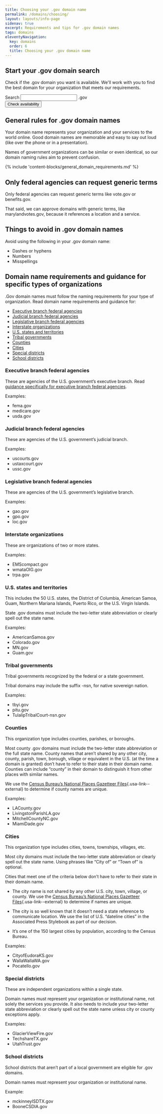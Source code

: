 ```yaml
---
title: Choosing your .gov domain name
permalink: /domains/choosing/
layout: layouts/info-page
sidenav: true
excerpt: Requirements and tips for .gov domain names
tags: domains
eleventyNavigation:
  key: domains
  order: 6
  title: Choosing your .gov domain name
---
```


## Start your .gov domain search
Check if the .gov domain you want is available. We'll work with you to find the best domain for your organization that meets our requirements.
<form class="usa-search usa-search--domain-choosing" role="search">
    <div class="grid-row">
        <div class="grid-col grid-col__input-grid">
            <label class="usa-sr-only" for="domain-input-choosing">Search</label>
            <input
                id="domain-input-choosing" 
                class="usa-input" 
                type="search" 
                aria-label="Check Domain Name input"
                title="Check Domain input"
            />
            <span class="padding-left-05">.gov</span>
        </div>
    </div>
    <div id="grid-row--domain_message-choosing" class="grid-row margin-top-2 display-none">
        <div class="grid-col">
            <div class="usa-search--domain_message-choosing" id="usa-search--domain_message"></div>
        </div>
    </div>
    <div class="grid-row margin-top-2">
        <div class="grid-col">
            <button 
            class="usa-button" 
            type="submit"
            onclick="checkDomainAvailability('domain-input-choosing', true)"
            onsubmit="return false"
            aria-label="Check availability of Domain Name"
            title="Check Domain Availability"
            >
                Check availability
            </button>
        </div>
    </div>
</form>

## General rules for .gov domain names
Your domain name represents your organization and your services to the world online. Good domain names are memorable and easy to say out loud (like over the phone or in a presentation).

Names of government organizations can be similar or even identical, so our domain naming rules aim to prevent confusion.

{% include 'content-blocks/general_domain_requirements.md' %}

## Only federal agencies can request generic terms
Only federal agencies can request generic terms like vote.gov or benefits.gov.

That said, we can approve domains with generic terms, like marylandvotes.gov, because it references a location and a service.


## Things to avoid in .gov domain names
Avoid using the following in your .gov domain name:
- Dashes or hyphens
- Numbers
- Misspellings


## Domain name requirements and guidance for specific types of organizations
.Gov domain names must follow the naming requirements for your type of organization. Read domain name requirements and guidance for:
- [Executive branch federal agencies](#executive-branch-federal-agencies)
- [Judicial branch federal agencies](#judicial-branch-federal-agencies)
- [Legislative branch federal agencies](#legislative-branch-federal-agencies)
- [Interstate organizations](#interstate-organizations)
- [U.S. states and territories](#u.s.-states-and-territories)
- [Tribal governments](#tribal-governments)
- [Counties](#counties)
- [Cities](#cities)
- [Special districts](#special-districts)
- [School districts](#school-districts)

### Executive branch federal agencies
These are agencies of the U.S. government’s executive branch. Read [guidance specifically for executive branch federal agencies](../executive-branch-guidance).

Examples:
- fema.gov
- medicare.gov
- usda.gov

### Judicial branch federal agencies
These are agencies of the U.S. government’s judicial branch.

Examples:
- uscourts.gov
- ustaxcourt.gov
- ussc.gov

### Legislative branch federal agencies
These are agencies of the U.S. government’s legislative branch.

Examples:
- gao.gov
- gpo.gov
- loc.gov

### Interstate organizations
These are organizations of two or more states.

Examples:
- EMScompact.gov
- wmataOIG.gov
- trpa.gov


### U.S. states and territories
This includes the 50 U.S. states, the District of Columbia, American Samoa, Guam, Northern Mariana Islands, Puerto Rico, or the U.S. Virgin Islands.

State .gov domains must include the two-letter state abbreviation or clearly spell out the state name. 

Examples:
- AmericanSamoa.gov
- Colorado.gov
- MN.gov
- Guam.gov

### Tribal governments
Tribal governments recognized by the federal or a state government.

Tribal domains may include the suffix -nsn, for native sovereign nation.

Examples:
- tbyi.gov
- pitu.gov
- TulalipTribalCourt-nsn.gov

### Counties
This organization type includes counties, parishes, or boroughs.

Most county .gov domains must include the two-letter state abbreviation or the full state name. County names that aren’t shared by any other city, county, parish, town, borough, village or equivalent in the U.S. (at the time a domain is granted) don’t have to refer to their state in their domain name. Counties can include “county” in their domain to distinguish it from other places with similar names. 

We use the [Census Bureau’s National Places Gazetteer Files](https://www.census.gov/geographies/reference-files/time-series/geo/gazetteer-files.html){.usa-link--external} to determine if county names are unique.

Examples:
- LACounty.gov
- LivingstonParishLA.gov
- MitchellCountyNC.gov
- MiamiDade.gov

### Cities
This organization type includes cities, towns, townships, villages, etc.

Most city domains must include the two-letter state abbreviation or clearly spell out the state name. Using phrases like “City of” or “Town of” is optional.

Cities that meet one of the criteria below don’t have to refer to their state in their domain name.

- The city name is not shared by any other U.S. city, town, village, or county. We use the [Census Bureau’s National Places Gazetteer Files](https://www.census.gov/geographies/reference-files/time-series/geo/gazetteer-files.html){.usa-link--external} to determine if names are unique.

- The city is so well known that it doesn’t need a state reference to communicate location. We use the list of U.S. “dateline cities” in the Associated Press Stylebook as part of our decision.

- It’s one of the 150 largest cities by population, according to the Census Bureau.
  
Examples:
- CityofEudoraKS.gov
- WallaWallaWA.gov
- Pocatello.gov

### Special districts
These are independent organizations within a single state.

Domain names must represent your organization or institutional name, not solely the services you provide. It also needs to include your two-letter state abbreviation or clearly spell out the state name unless city or county exceptions apply.

Examples:
- GlacierViewFire.gov
- TechshareTX.gov
- UtahTrust.gov

### School districts
School districts that aren’t part of a local government are eligible for .gov domains.

Domain names must represent your organization or institutional name.

Example:
- mckinneyISDTX.gov
- BooneCSDIA.gov



